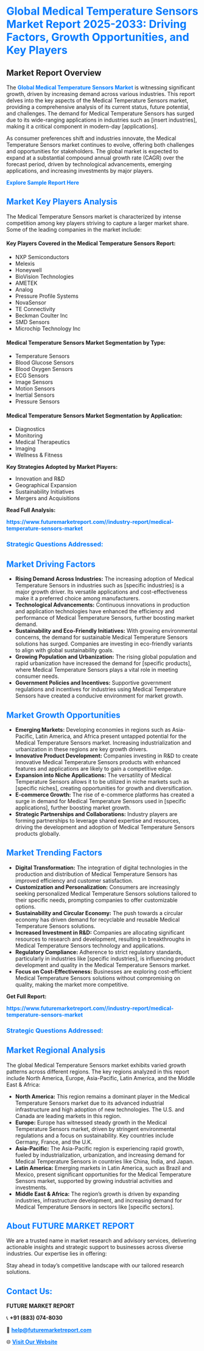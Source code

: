 <h1 style="color: #007BFF;">Global Medical Temperature Sensors Market Report 2025-2033: Driving Factors, Growth Opportunities, and Key Players</h1>

<section id="overview">
<h2>Market Report Overview</h2>
<p>The <a href="https://www.futuremarketreport.com//industry-report/medical-temperature-sensors-market" style="color: #007BFF; text-decoration: none;"><strong>Global Medical Temperature Sensors Market</strong></a> is witnessing significant growth, driven by increasing demand across various industries. This report delves into the key aspects of the Medical Temperature Sensors market, providing a comprehensive analysis of its current status, future potential, and challenges. The demand for Medical Temperature Sensors has surged due to its wide-ranging applications in industries such as [insert industries], making it a critical component in modern-day [applications].</p>
<p>As consumer preferences shift and industries innovate, the Medical Temperature Sensors market continues to evolve, offering both challenges and opportunities for stakeholders. The global market is expected to expand at a substantial compound annual growth rate (CAGR) over the forecast period, driven by technological advancements, emerging applications, and increasing investments by major players.</p>
</section>

<section id="overview">
<p><a href="https://www.futuremarketreport.com//request-sample/reportId=76083" style="color: #007BFF; text-decoration: none;"><strong>Explore Sample Report Here</strong></a></p>
</section>

<section id="key-players">
<h2 style="color: #007BFF;">Market Key Players Analysis</h2>
<p>The Medical Temperature Sensors market is characterized by intense competition among key players striving to capture a larger market share. Some of the leading companies in the market include:</p>
<h4>Key Players Covered in the Medical Temperature Sensors Report:</h4>
<ul><li>NXP Semiconductors</li><li>Melexis</li><li>Honeywell</li><li>BioVision Technologies</li><li>AMETEK</li><li>Analog</li><li>Pressure Profile Systems</li><li>NovaSensor</li><li>TE Connectivity</li><li>Beckman Coulter Inc</li><li>SMD Sensors</li><li>Microchip Technology Inc</li></ul>
<h4>Medical Temperature Sensors Market Segmentation by Type:</h4>
<ul><li>Temperature Sensors</li><li>Blood Glucose Sensors</li><li>Blood Oxygen Sensors</li><li>ECG Sensors</li><li>Image Sensors</li><li>Motion Sensors</li><li>Inertial Sensors</li><li>Pressure Sensors</li></ul>

<h4>Medical Temperature Sensors Market Segmentation by Application:</h4>
<ul><li>Diagnostics</li><li>Monitoring</li><li>Medical Therapeutics</li><li>Imaging</li><li>Wellness &amp; Fitness</li></ul>
<p><strong>Key Strategies Adopted by Market Players:</strong></p>
<ul>
<li>Innovation and R&D</li>
<li>Geographical Expansion</li>
<li>Sustainability Initiatives</li>
<li>Mergers and Acquisitions</li>
</ul>
</section>

<section>
<p><strong>Read Full Analysis: </strong></p><a href="https://www.futuremarketreport.com//industry-report/medical-temperature-sensors-market" style="color: #007BFF; text-decoration: none;"><strong>https://www.futuremarketreport.com//industry-report/medical-temperature-sensors-market</strong></a>
<h3 style="color: #007BFF;">Strategic Questions Addressed:</h3>
</section>

<section id="driving-factors">
<h2 style="color: #007BFF;">Market Driving Factors</h2>
<ul>
<li><strong>Rising Demand Across Industries:</strong> The increasing adoption of Medical Temperature Sensors in industries such as [specific industries] is a major growth driver. Its versatile applications and cost-effectiveness make it a preferred choice among manufacturers.</li>
<li><strong>Technological Advancements:</strong> Continuous innovations in production and application technologies have enhanced the efficiency and performance of Medical Temperature Sensors, further boosting market demand.</li>
<li><strong>Sustainability and Eco-Friendly Initiatives:</strong> With growing environmental concerns, the demand for sustainable Medical Temperature Sensors solutions has surged. Companies are investing in eco-friendly variants to align with global sustainability goals.</li>
<li><strong>Growing Population and Urbanization:</strong> The rising global population and rapid urbanization have increased the demand for [specific products], where Medical Temperature Sensors plays a vital role in meeting consumer needs.</li>
<li><strong>Government Policies and Incentives:</strong> Supportive government regulations and incentives for industries using Medical Temperature Sensors have created a conducive environment for market growth.</li>
</ul>
</section>

<section id="growth-opportunities">
<h2 style="color: #007BFF;">Market Growth Opportunities</h2>
<ul>
<li><strong>Emerging Markets:</strong> Developing economies in regions such as Asia-Pacific, Latin America, and Africa present untapped potential for the Medical Temperature Sensors market. Increasing industrialization and urbanization in these regions are key growth drivers.</li>
<li><strong>Innovative Product Development:</strong> Companies investing in R&D to create innovative Medical Temperature Sensors products with enhanced features and applications are likely to gain a competitive edge.</li>
<li><strong>Expansion into Niche Applications:</strong> The versatility of Medical Temperature Sensors allows it to be utilized in niche markets such as [specific niches], creating opportunities for growth and diversification.</li>
<li><strong>E-commerce Growth:</strong> The rise of e-commerce platforms has created a surge in demand for Medical Temperature Sensors used in [specific applications], further boosting market growth.</li>
<li><strong>Strategic Partnerships and Collaborations:</strong> Industry players are forming partnerships to leverage shared expertise and resources, driving the development and adoption of Medical Temperature Sensors products globally.</li>
</ul>
</section>

<section id="trending-factors">
<h2 style="color: #007BFF;">Market Trending Factors</h2>
<ul>
<li><strong>Digital Transformation:</strong> The integration of digital technologies in the production and distribution of Medical Temperature Sensors has improved efficiency and customer satisfaction.</li>
<li><strong>Customization and Personalization:</strong> Consumers are increasingly seeking personalized Medical Temperature Sensors solutions tailored to their specific needs, prompting companies to offer customizable options.</li>
<li><strong>Sustainability and Circular Economy:</strong> The push towards a circular economy has driven demand for recyclable and reusable Medical Temperature Sensors solutions.</li>
<li><strong>Increased Investment in R&D:</strong> Companies are allocating significant resources to research and development, resulting in breakthroughs in Medical Temperature Sensors technology and applications.</li>
<li><strong>Regulatory Compliance:</strong> Adherence to strict regulatory standards, particularly in industries like [specific industries], is influencing product development and quality in the Medical Temperature Sensors market.</li>
<li><strong>Focus on Cost-Effectiveness:</strong> Businesses are exploring cost-efficient Medical Temperature Sensors solutions without compromising on quality, making the market more competitive.</li>
</ul>
</section>

<section>
<p><strong>Get Full Report: </strong></p><a href="https://www.futuremarketreport.com//industry-report/medical-temperature-sensors-market" style="color: #007BFF; text-decoration: none;"><strong>https://www.futuremarketreport.com//industry-report/medical-temperature-sensors-market</strong></a>
<h3 style="color: #007BFF;">Strategic Questions Addressed:</h3>
</section>


<section id="regional-analysis">
<h2 style="color: #007BFF;">Market Regional Analysis</h2>
<p>The global Medical Temperature Sensors market exhibits varied growth patterns across different regions. The key regions analyzed in this report include North America, Europe, Asia-Pacific, Latin America, and the Middle East & Africa:</p>
<ul>
<li><strong>North America:</strong> This region remains a dominant player in the Medical Temperature Sensors market due to its advanced industrial infrastructure and high adoption of new technologies. The U.S. and Canada are leading markets in this region.</li>
<li><strong>Europe:</strong> Europe has witnessed steady growth in the Medical Temperature Sensors market, driven by stringent environmental regulations and a focus on sustainability. Key countries include Germany, France, and the U.K.</li>
<li><strong>Asia-Pacific:</strong> The Asia-Pacific region is experiencing rapid growth, fueled by industrialization, urbanization, and increasing demand for Medical Temperature Sensors in countries like China, India, and Japan.</li>
<li><strong>Latin America:</strong> Emerging markets in Latin America, such as Brazil and Mexico, present significant opportunities for the Medical Temperature Sensors market, supported by growing industrial activities and investments.</li>
<li><strong>Middle East & Africa:</strong> The region’s growth is driven by expanding industries, infrastructure development, and increasing demand for Medical Temperature Sensors in sectors like [specific sectors].</li>
</ul>
</section>

<footer>
<h2 style="color: #007BFF;">About FUTURE MARKET REPORT</h2>
<p>We are a trusted name in market research and advisory services, delivering actionable insights and strategic support to businesses across diverse industries. Our expertise lies in offering:</p>

<p>Stay ahead in today’s competitive landscape with our tailored research solutions.</p>

<h2 style="color: #007BFF;">Contact Us:</h2>
<p><strong>FUTURE MARKET REPORT</strong></p>
<p>📞 <strong>+91 (883) 074-8030</strong></p>
<p>📧 <strong><a href="mailto:help@futuremarketreport.com" style="color: #007BFF;">help@futuremarketreport.com</a></strong></p>
<p>🌐 <strong><a href="https://www.futuremarketreport.com/" style="color: #007BFF;">Visit Our Website</a></strong></p>
</footer>